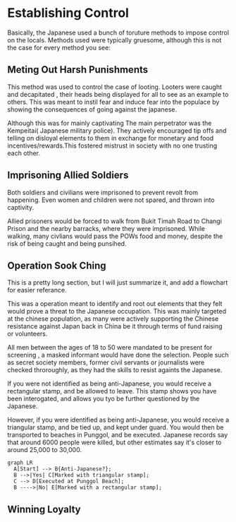 # Establishing Control

Basically, the Japanese used a bunch of toruture methods to impose control on the locals. Methods used were typically gruesome, although this is not the case for every method you see:

## Meting Out Harsh Punishments

This method was used to control the case of looting. Looters were caught and decapitated , their heads being displayed for all to see as an example to others. This was meant to instil fear and induce fear into the populace by showing the consequences of going against the japanese.

Although this was for mainly captivating 
The main perpetrator was the Kempeitai( Japanese military police). They actively encouraged tip offs and telling on disloyal elements to them in exchange for monetary and food incentives/rewards.This fostered mistrust in society with no one trusting each other.

## Imprisoning Allied Soldiers

Both soldiers and civilians were imprisoned to prevent revolt from happening. Even women and children were not spared, and thrown into captivity.

Allied prisoners would be forced to walk from Bukit Timah Road to Changi Prison and the nearby barracks, where they were imprisoned. While walking, many civlians would pass the POWs food and money, despite the risk of being caught and being punsihed.

## Operation Sook Ching 

This is a pretty long section, but I will just summarize it, and add a flowchart for easier referance.

This was a operation meant to identify and root out elements that they felt would prove a threat to the Japanese occupation. This was mainly targeted at the chinese population, as many were actively supporting the Chinese resistance against Japan back in China be it through terms of fund raising or volunteers. 

All men between the ages of 18 to 50 were mandated to be present for screening , a masked informant would have done the selection. People such as secret society members, former civil servants or journalists were checked throroughly, as they had the skills to resist againts the Japanese.

If you were not identified as being anti-Japanese, you would receive a rectangular stamp, and be allowed to leave. This stamp shows you have been interogated, and allows you tyo be further questioned by the Japanese.

However, if you were identified as being anti-Japanese, you would receive a triangular stamp, and be tied up, and kept under guard. You would then be transported to beaches in Punggol, and be executed. Japanese records say that around 6000 people were killed, but other estimates say it's closer to around 25,000 to 30,000.

``` mermaid
graph LR
  A[Start] --> B{Anti-Japanese?};
  B -->|Yes| C[Marked with triangular stamp];
  C --> D[Executed at Punggol Beach];
  B ---->|No| E[Marked with a rectangular stamp];
```

## Winning Loyalty